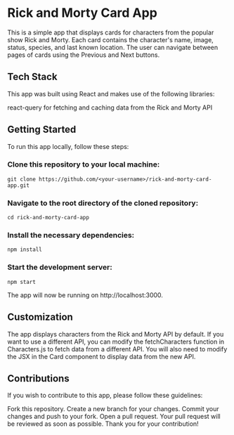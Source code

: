 # Rick and Morty Card App
This is a simple app that displays cards for characters from the popular show Rick and Morty. Each card contains the character's name, image, status, species, and last known location. The user can navigate between pages of cards using the Previous and Next buttons.

## Tech Stack
This app was built using React and makes use of the following libraries:

react-query for fetching and caching data from the Rick and Morty API


## Getting Started
To run this app locally, follow these steps:

### Clone this repository to your local machine:
```
git clone https://github.com/<your-username>/rick-and-morty-card-app.git
```

### Navigate to the root directory of the cloned repository:
```
cd rick-and-morty-card-app
```

### Install the necessary dependencies:
```
npm install
```

### Start the development server:
```
npm start
```

The app will now be running on http://localhost:3000.

## Customization
The app displays characters from the Rick and Morty API by default. If you want to use a different API, you can modify the fetchCharacters function in Characters.js to fetch data from a different API. You will also need to modify the JSX in the Card component to display data from the new API.

## Contributions
If you wish to contribute to this app, please follow these guidelines:

Fork this repository.
Create a new branch for your changes.
Commit your changes and push to your fork.
Open a pull request.
Your pull request will be reviewed as soon as possible. Thank you for your contribution!

